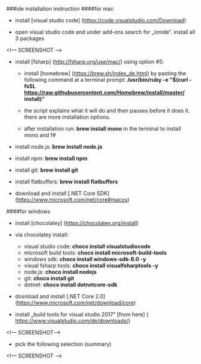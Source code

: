 ###ide installation instruction 
####for mac 

- install [visual studio code] (https://code.visualstudio.com/Download)

- open visual studio code and under add-ons search for „ionide“. install all 3 packages

<!— SCREENSHOT —>

- install [fsharp] (http://fsharp.org/use/mac/) using option #5:
  
  - install [homebrew] (https://brew.sh/index_de.html) by pasting the following command at a terminal prompt: 
**/usr/bin/ruby -e "$(curl -fsSL https://raw.githubusercontent.com/Homebrew/install/master/	install)“**
  
  - the script explains what it will do and then pauses before it does it. there are more installation options.

  - after installation run: **brew install mono** in the terminal to install mono and f#

- install node.js:	**brew install node.js**
- install npm:		**brew install npm**
- install git:		**brew install git**
- install flatbuffers:	**brew install flatbuffers**

- download and install [.NET Core SDK] (https://www.microsoft.com/net/core#macos)

####for windows

- install [chocolatey] (https://chocolatey.org/install)

- via chocolatey install:
 
  - visual studio code: **choco install visualstudiocode**
  - microsoft build tools: **choco install microsoft-build-tools**
  - windows sdk: **choco install windows-sdk-8.0 -y**
  - visual fsharp tools: **choco install visualfsharptools -y**
  - node.js: **choco install nodejs**
  - git: **choco install git**
  - dotnet: **choco install dotnetcore-sdk**

- dosnload and install [.NET Core 2.0] (https://www.microsoft.com/net/download/core)
- install „build tools for visual studio 2017“ [from here] ( https://www.visualstudio.com/de/downloads/)

<!— SCREENSHOT—>

- pick the following selection (summary)

<!— SCREENSHOT —>